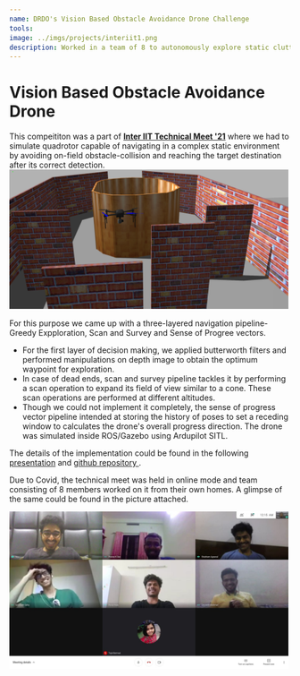 ```yaml
---
name: DRDO's Vision Based Obstacle Avoidance Drone Challenge
tools: 
image: ../imgs/projects/interiit1.png
description: Worked in a team of 8 to autonomously explore static cluttered environments & land on target after detection
---
```

# Vision Based Obstacle Avoidance Drone

This compeititon was a part of <a href="https://www.facebook.com/interiit.tech/">**Inter IIT Technical Meet '21**</a> where we had to simulate quadrotor capable of navigating in a complex static environment by avoiding on-field obstacle-collision and reaching the target destination after its correct detection.
<img src="../imgs/projects/interiit1.png" alt="drawing" width="500"/>
<!-- <iframe width="600" height="512"
src="https://www.youtube.com/watch?v=PdL64qHd97I&t=6930s">
</iframe> -->

For this purpose we came up with a three-layered navigation pipeline- Greedy Expploration, Scan and Survey and Sense of Progree vectors.
- For the first layer of decision making, we applied butterworth filters and performed manipulations on depth image to obtain the optimum waypoint for exploration.
- In case of dead ends, scan and survey pipeline tackles it by performing a scan operation to expand its field of view similar to a cone. These scan operations are performed at different altitudes.
- Though we could not implement it completely, the sense of progress vector pipeline intended at storing the history of poses to set a receding window to calculates the drone's overall progress direction.
The drone was simulated inside ROS/Gazebo using Ardupilot SITL.

The details of the implementation could be found in the following <a href="https://drive.google.com/file/d/1S8aawsni-Yod5IolbUaHhbD5gRYDpB4e/view?usp=sharing">presentation</a> and <a href="https://drive.google.com/file/d/1S8aawsni-Yod5IolbUaHhbD5gRYDpB4e/view?usp=sharing">github repository </a>.


Due to Covid, the technical meet was held in online mode and team consisting of 8 members worked on it from their own homes. A glimpse of the same could be found in the picture attached.

<img src="../imgs/family.jpg" alt="drawing" width="500"/>
<!-- ![preview](../imgs/family.jpg = 250x250) -->